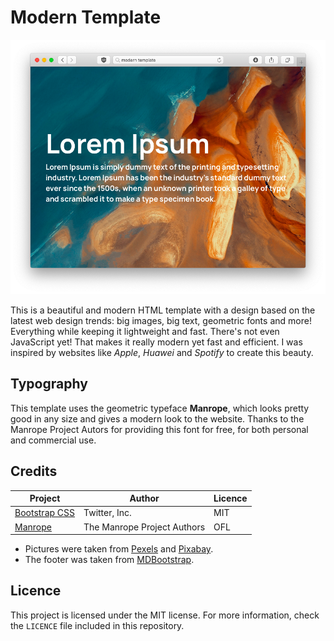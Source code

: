# Modern Template

![Screenshot of template](screenshot.png)

This is a beautiful and modern HTML template with a design based on the latest web design trends: big images, big text, geometric fonts and more! Everything while keeping it lightweight and fast. There's not even JavaScript yet! That makes it really modern yet fast and efficient. I was inspired by websites like _Apple_, _Huawei_ and _Spotify_ to create this beauty.

## Typography

This template uses the geometric typeface **Manrope**, which looks pretty good in any size and gives a modern look to the website. Thanks to the Manrope Project Autors for providing this font for free, for both personal and commercial use.

## Credits

| Project | Author | Licence |
| ---|---|---|
| [Bootstrap CSS](https://getbootstrap.com) | Twitter, Inc. | MIT |
| [Manrope](https://github.com/sharanda/manrope) | The Manrope Project Authors | OFL | 
+ Pictures were taken from [Pexels](https://pexels.com) and [Pixabay](https://pixabay.com).
+ The footer was taken from [MDBootstrap](https://mdbootstrap.com/docs/jquery/navigation/footer/).

## Licence

This project is licensed under the MIT license. For more information, check the `LICENCE` file included in this repository.